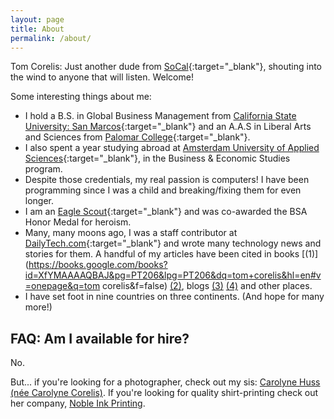 ```yaml
---
layout: page
title: About
permalink: /about/
---
```


Tom Corelis: Just another dude from [SoCal](https://www.youtube.com/watch?v=IGkuxk-LPww){:target="_blank"}, shouting into the wind to anyone that will listen. Welcome!

Some interesting things about me:
* I hold a B.S. in Global Business Management from [California State University: San Marcos](https://csusm.edu/){:target="_blank"} and an A.A.S in Liberal Arts and Sciences from [Palomar College](https://www.palomar.edu/){:target="_blank"}.
* I also spent a year studying abroad at [Amsterdam University of Applied Sciences](http://www.amsterdamuas.com/){:target="_blank"}, in the Business & Economic Studies program.
* Despite those credentials, my real passion is computers! I have been programming since I was a child and breaking/fixing them for even longer.
* I am an [Eagle Scout](https://en.wikipedia.org/wiki/Eagle_Scout_(Boy_Scouts_of_America)){:target="_blank"} and was co-awarded the BSA Honor Medal for heroism.
* Many, many moons ago, I was a staff contributor at [DailyTech.com](https://en.wikipedia.org/wiki/DailyTech){:target="_blank"} and wrote many technology news and stories for them. A handful of my articles have been cited in books [(1)](https://books.google.com/books?id=XfYMAAAAQBAJ&pg=PT206&lpg=PT206&dq=tom+corelis&hl=en#v=onepage&q=tom corelis&f=false) [(2)](https://books.google.com/books?id=DwRwDwAAQBAJ&pg=PA206&lpg=PA206&dq=tom+corelis&hl=en#v=onepage&q=tom%20corelis&f=false), blogs [(3)](http://www.sharkonline.org/index.php/shark-in-media-rodeos/138-cowboys-dmca-animal-cruelty-videos-legal-battle-ensues) [(4)](https://www.loeb.com/en/newsevents/news/2008/01/2007-a-bad-year-to-be-a-music-exec) and other places.
* I have set foot in nine countries on three continents. (And hope for many more!)

## FAQ: Am I available for hire?

No. 

But... if you're looking for a photographer, check out my sis: [Carolyne Huss (née Carolyne Corelis)](https://cargocollective.com/carolynecorelisphoto). If you're looking for quality shirt-printing check out her company, [Noble Ink Printing](https://www.facebook.com/nobleinkprinting/).